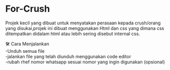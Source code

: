 # For-Crush
Projek kecil yang dibuat untuk menyatakan perasaan kepada crush/orang yang disukai,projek ini dibuat menggunakan Html dan css yang dimana css ditempatkan didalam html atau lebih sering disebut internal css.

🛠️ Cara Menjalankan                                                                                                                                                           
-Unduh semua file                                                                                                                                                             
-jalankan file yang telah diunduh menggunakan code editor                                                                                                                     
-rubah rhef nomor whatsapp sesuai nomor yang ingin digunakan (opsional)
